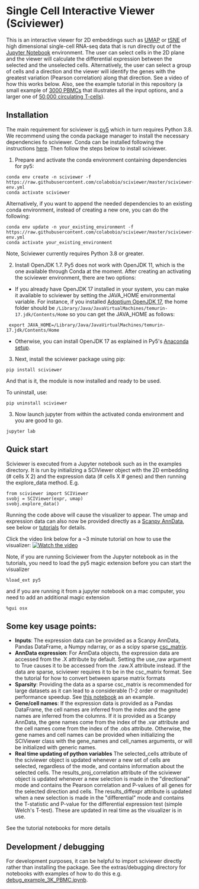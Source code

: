 # Single Cell Interactive Viewer (Sciviewer)

This is an interactive viewer for 2D embeddings such as [UMAP](https://umap-learn.readthedocs.io/en/latest/) or [tSNE](https://lvdmaaten.github.io/tsne/) of high dimensional single-cell RNA-seq data that is run directly out of the [Jupyter Notebook](https://jupyter.org/) environment. The user can select cells in the 2D plane and the viewer will calculate the differential expression between the selected and the unselected cells. Alternatively, the user can select a group of cells and a direction and the viewer will identify the genes with the greatest variation (Pearson correlation) along that direction. See a video of how this works below. Also, see the example tutorial in this repository (a small example of [3000 PBMCs](tutorials/sciviewer_example_3K_PBMC.ipynb) that illustrates all the input options, and a larger one of [50,000 circulating T-cells](tutorials/sciviewer_example_50K_Tcell.ipynb)).

## Installation

The main requirement for sciviewer is [py5](http://py5.ixora.io/install/) which in turn requires Python 3.8. We recommend using the conda package manager to install the necessary dependencies fo sciviewer. Conda can be installed following the instructions [here](https://docs.conda.io/en/latest/miniconda.html). Then follow the steps below to install sciviewer.

1. Prepare and activate the conda environment containing dependencies for py5:

```
conda env create -n sciviewer -f https://raw.githubusercontent.com/colabobio/sciviewer/master/sciviewer-env.yml
conda activate sciviewer
```
Alternatively, if you want to append the needed dependencies to an existing conda environment, instead of creating a new one, you can do the following:

```
conda env update -n your_existing_environment -f https://raw.githubusercontent.com/colabobio/sciviewer/master/sciviewer-env.yml
conda activate your_existing_environment
```

Note, Sciviewer currently requires Python 3.8 or greater.

2. Install OpenJDK 1.7. Py5 does not work with OpenJDK 11, which is the one available through Conda at the moment. After creating an activating the sciviewer environment, there are two options:

* If you already have OpenJDK 17 installed in your system, you can make it available to sciviewer by setting the JAVA_HOME environmental variable. For instance, if you installed [Adoptium OpenJDK 17](Adoptium), the home folder should be ```/Library/Java/JavaVirtualMachines/temurin-17.jdk/Contents/Home``` so you can get the JAVA_HOME as follows:

```
 export JAVA_HOME=/Library/Java/JavaVirtualMachines/temurin-17.jdk/Contents/Home
```

* Otherwise, you can install OpenJDK 17 as explained in Py5's [Anaconda setup](http://py5.ixora.io/content/install.html#brief-steps).


3. Next, install the sciviewer package using pip:
```
pip install sciviewer
```

And that is it, the module is now installed and ready to be used.

To uninstall, use:
```
pip uninstall sciviewer
```

3. Now launch jupyter from within the activated conda environment and you are good to go.

```
jupyter lab
```

## Quick start

Sciviewer is executed from a Jupyter notebook such as in the examples directory. It is run by initializing a SCIViewer object with the 2D embedding (# cells X 2) and the expression data (# cells X # genes) and then running the explore_data method. E.g.

```
from sciviewer import SCIViewer
svobj = SCIViewer(expr, umap)
svobj.explore_data()
```

Running the code above will cause the visualizer to appear. The umap and expression data can also now be provided directly as a [Scanpy AnnData](https://scanpy.readthedocs.io/en/stable/usage-principles.html#anndata), see below or [tutorials](./tutorials/sciviewer_example_3K_PBMC.ipynb) for details.

Click the video link below for a ~3 minute tutorial on how to use the visualizer:
[![Watch the video](https://img.youtube.com/vi/YgvMmvgFFE0/maxresdefault.jpg)](https://youtu.be/YgvMmvgFFE0)

Note, if you are running Sciviewer from the Jupyter notebook as in the tutorials, you need to load the py5 magic extension before you can start the visualizer

```
%load_ext py5
```

and if you are running it from a jupyter notebook on a mac computer, you need to add an additional magic extension

```
%gui osx
```

## Some key usage points:
 - __Inputs__: The expression data can be provided as a Scanpy AnnData, Pandas DataFrame, a Numpy ndarray, or as a scipy sparse [csc_matrix](https://docs.scipy.org/doc/scipy/reference/generated/scipy.sparse.csr_matrix.html).
 - __AnnData expression__: For AnnData objects, the expression data are accessed from the .X attribute by default. Setting the use_raw argument to True causes it to be accessed from the .raw.X attribute instead. If the data are sparse, sciviewer requires it to be in the csc_matrix format. See the tutorial for how to convert between sparse matrix formats
 - __Sparsity__: Providing the data as a sparse csc_matrix is recommended for large datasets as it can lead to a considerable (1-2 order or magnitude) performance speedup. See [this notebook](./tutorials/sciviewer_example_3K_PBMC.ipynb) as an example.
 - __Gene/cell names__: If the expression data is provided as a Pandas DataFrame, the cell names are inferred from the index and the gene names are inferred from the columns. If it is provided as a Scanpy AnnData, the gene names come from the index of the .var attribute and the cell names come from the index of the .obs attribute. Otherwise, the gene names and cell names can be provided when initializing the SCIViewer class with the gene_names and cell_names arguments, or will be initialized with generic names. 
 - __Real time updating of python variables__ The selected_cells attribute of the sciviewer object is updated whenever a new set of cells are selected, regardless of the mode, and contains information about the selected cells. The results_proj_correlation attribute of the sciviewer object is updated whenever a new selection is made in the "directional" mode and contains the Pearson correlation and P-values of all genes for the selected direction and cells. The results_diffexpr attribute is updated when a new selection is made in the "differential" mode and contains the T-statistic and P-value for the differential expression test (simple Welch's T-test). These are updated in real time as the visualizer is in use.

See the tutorial notebooks for more details

## Development / debugging

For development purposes, it can be helpful to import sciviewer directly rather than installing the package. See the extras/debugging directory for notebooks with examples of how to do this e.g. [debug_example_3K_PBMC.ipynb](extras/debugging/debug_example_3K_PBMC.ipynb).

